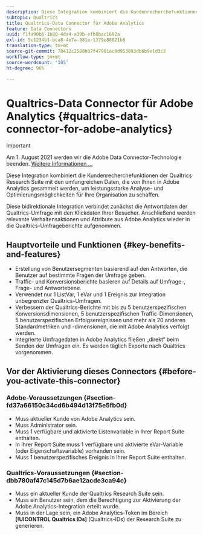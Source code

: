```yaml
---
description: Diese Integration kombiniert die Kundenrecherchefunktionen der Qualtrics Research Suite mit den umfangreichen Daten, die von Ihnen in Adobe Analytics gesammelt werden, um leistungsstarke Analyse- und Optimierungsmöglichkeiten für Ihre Organisation zu schaffen.
subtopic: Qualtrics
title: Qualtrics-Data Connector für Adobe Analytics
feature: Data Connectors
uuid: f1fa90b6-1b80-4da4-a39b-efb8bac1692a
exl-id: 5c1234b1-bca8-4e7a-981e-1379e88821b8
translation-type: tm+mt
source-git-commit: 78412c2588b07f47981ac0d953893db6b9e1d3c2
workflow-type: tm+mt
source-wordcount: '305'
ht-degree: 96%

---
```


# Qualtrics-Data Connector für Adobe Analytics {#qualtrics-data-connector-for-adobe-analytics}

>[!IMPORTANT]
>
>Am 1. August 2021 werden wir die Adobe Data Connector-Technologie beenden. [Weitere Informationen ...](/help/import/data-connectors/data-connectors-eol.md)

Diese Integration kombiniert die Kundenrecherchefunktionen der Qualtrics Research Suite mit den umfangreichen Daten, die von Ihnen in Adobe Analytics gesammelt werden, um leistungsstarke Analyse- und Optimierungsmöglichkeiten für Ihre Organisation zu schaffen.

Diese bidirektionale Integration verbindet zunächst die Antwortdaten der Qualtrics-Umfrage mit den Klickdaten Ihrer Besucher. Anschließend werden relevante Verhaltensaktionen und Attribute aus Adobe Analytics wieder in die Qualtrics-Umfrageberichte aufgenommen.

## Hauptvorteile und Funktionen {#key-benefits-and-features}

* Erstellung von Benutzersegmenten basierend auf den Antworten, die Benutzer auf bestimmte Fragen der Umfrage geben.
* Traffic- und Konversionsberichte basieren auf Details auf Umfrage-, Frage- und Antwortebene.
* Verwendet nur 1 ListVar, 1 eVar und 1 Ereignis zur Integration unbegrenzter Qualtrics-Umfragen.
* Verbessern der Qualtrics-Berichte mit bis zu 5 benutzerspezifischen Konversionsdimensionen, 5 benutzerspezifischen Traffic-Dimensionen, 5 benutzerspezifischen Erfolgsereignissen und mehr als 20 anderen Standardmetriken und -dimensionen, die mit Adobe Analytics verfolgt werden.
* Integrierte Umfragedaten in Adobe Analytics fließen „direkt“ beim Senden der Umfragen ein. Es werden täglich Exporte nach Qualtrics vorgenommen.

## Vor der Aktivierung dieses Connectors {#before-you-activate-this-connector}

### Adobe-Voraussetzungen {#section-fd37a66150c34cd6b494d13f75e5fb0d}

* Muss aktueller Kunde von Adobe Analytics sein.
* Muss Administrator sein.
* Muss 1 verfügbare und aktivierte Listenvariable in Ihrer Report Suite enthalten.
* In Ihrer Report Suite muss 1 verfügbare und aktivierte eVar-Variable (oder Eigenschaftsvariable) vorhanden sein.
* Muss 1 benutzerspezifisches Ereignis in Ihrer Report Suite enthalten.

### Qualtrics-Voraussetzungen {#section-dbb780af47c145d7b6ae12acde3ca94c}

* Muss ein aktueller Kunde der Qualtrics Research Suite sein.
* Muss ein Benutzer sein, dem die Berechtigung zur Aktivierung der Adobe Analytics-Integration erteilt wurde.
* Muss in der Lage sein, ein Adobe Analytics-Token im Bereich **[!UICONTROL Qualtrics IDs]** (Qualtrics-IDs) der Research Suite zu generieren.
